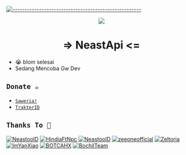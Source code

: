 [![-----------------------------------------------------](https://raw.githubusercontent.com/andreasbm/readme/master/assets/lines/colored.png)](#table-of-contents)
<p align="center">
  <img src="https://raw.githubusercontent.com/NeeasTooID/Static-HTML/main/media/Proyek%20Baru%20212%20%5B515FF2C%5D.png" /></>
</p>
<h1 align="center"> => NeastApi <= </h1>

- 😭 blom selesai
- Sedang Mencoba Gw Dev

## ```Donate ☕```
- [`Saweria!`](https://saweria.co/YUSUP909)
- [`TrakterID`](https://trakteer.id/yusupkakuu)

## ```Thanks To 🛐```
[![NeastooID](https://github.com/NeastooID.png?size=100)](https://github.com/NeastooID)
[![HindiaFtNpc](https://github.com/HindiaFtNpc.png?size=100)](https://github.com/HindiaFtNpc)
[![NeastooID](https://github.com/NeeasTooID.png?size=100)](https://github.com/NeeasTooID)
[![zeeoneofficial](https://github.com/zeeoneofficial.png?size=100)](https://github.com/zeeoneofficial)
[![Zeltoria](https://github.com/Zeltoria.png?size=100)](https://github.com/Zeltoria)
[![ImYanXiao](https://github.com/ImYanXiao.png?size=100)](https://github.com/ImYanXiao)
[![BOTCAHX](https://github.com/BOTCAHX.png?size=100)](https://github.com/BOTCAHX)
[![BochilTeam](https://github.com/BochilTeam.png?size=100)](https://github.com/BochilTeam)
